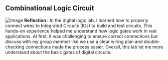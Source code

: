 ## **Combinational Logic Circuit**

![Image](https://github.com/user-attachments/assets/f1d26ab1-8fe3-4e39-81df-382068c07a5d)
**Reflection :**
In the digital logic lab, I learned how to properly connect wires to Integrated Circuits (ICs) to build and test circuits. This hands-on experience helped me understand how logic gates work in real applications. At first, it was challenging to ensure correct connections but discuss with my group member like we use a clear wiring plan and double-checking connections made the process easier. Overall, this lab let me more understand about the basic gates of digital circuits.
